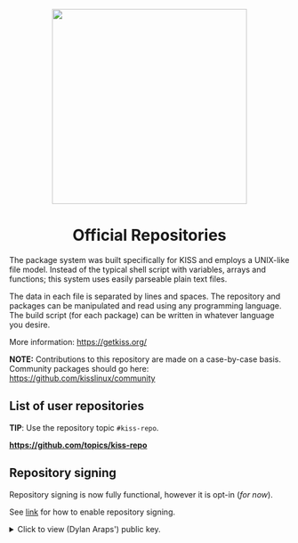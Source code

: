 <p align="center"><img src="https://user-images.githubusercontent.com/6799467/66638514-9e37eb80-ec04-11e9-901f-5dfdabb421db.png" width="350px"></p>
<h1 align="center">Official Repositories</h1>

The package system was built specifically for KISS and employs a UNIX-like file model. Instead of the typical shell script with variables, arrays and functions; this system uses easily parseable plain text files.

The data in each file is separated by lines and spaces. The repository and packages can be manipulated and read using any programming language. The build script (for each package) can be written in whatever language you desire.

More information: <https://getkiss.org/>

**NOTE:** Contributions to this repository are made on a case-by-case basis. Community packages should go here: <https://github.com/kisslinux/community>

## List of user repositories

**TIP**: Use the repository topic `#kiss-repo`.

**https://github.com/topics/kiss-repo**


## Repository signing

Repository signing is now fully functional, however it is opt-in (*for now*).

See [link](https://getkiss.org/pages/install/#enable-repository-signing) for how to enable repository signing.

<details>
    <summary>Click to view (Dylan Araps') public key.</summary>

<p>

```
-----BEGIN PGP PUBLIC KEY BLOCK-----

mQINBF2UvCoBEADgW/AdaE1kOV+n4kwraCoDUAyR4Z+e8qrOjHv8uhqIwtCj0Xqd
uK713LEiG85CNtswgYSbF5xkx77BpRSMO/+7AFFcxZrBxQ6EF2OJsdyhVtvxNgiv
Do3EIiFSiVpYevnwLQ0fE8jk147ycR+Ng4JBvnwirwGH3vKAjfzp0y52/ka+KqA3
GXOfqKVBOh4qETQwe3Vf1Kwfr7rc4HBR0UTU7sSS90uND7noiplerY6iR4P2vSYL
1kQ/57MGJUxKxE9+kgQkuVZB2PbY9EDCNmFO2yCCU/Z6MZTdeLyGw6ESvzr+Oxli
Mt+vX3m2QJ+HogdtBMbtjqZEppkZQxCucjCmD4wQL9TOVTeVOLYgaux/any1sAnm
tRvQyG4YWkwmEOdG3rUuIJb/h43sR7zdA0Mtwgb3XEjxQETahFCoeCEijc6dPWKx
EGjioZHI69AR+BdiT7ZCmrNnhIFa4mvgkLbJlEui1jImPdffusmrWCGBeDoysKNQ
XwAcoh4A7hHCx3J1V+F8Bu2sDMlesaLhBiNvrI+hL71qkymmRH2c1NRbDbCHIeod
9DiCu0Phd5eXyBqNtm2xbASPxR7jOjY5voR12GGJNfHDAAlRjQyTaH/+c85FzzVx
C/m33z6JqQrY0WT2KY581oRVHJxnNGaTM3y589q+6yftNA5LBMdeWvO1gQARAQAB
tCNEeWxhbiBBcmFwcyA8ZHlsYW4uYXJhcHNAZ21haWwuY29tPokCOAQTAQIAIgUC
XZS8KgIbAwYLCQgHAwIGFQgCCQoLBBYCAwECHgECF4AACgkQRtYt2fHeY24N2w//
fExlkqog2mGgzk4iVgokUBgbFVNuT1CFLJ5zD5bJMAVwzt/iTIMMwMMiIxPPTJkh
RKM31emSrMF53hc1NJcVYYPf3KQQQtyXU9t+p8xln6lA2pPb+rXyEQcFdg1/tLWc
X1pA7zV6kIqUniamsjJqd+DDURkO8DgiINh9CER1o821P9q+p0xFoVVGcJLp73S6
YV8jQ1icR7R5E1/F+k3MYK8S3ujG587yfuzITilZDG6IgO9lc5SuhZtuZ/nXwnhb
4vUb//g9UAkTsSWzu3K5X0AarweHOFAJXCp7IbGcfQwwxoRmYtEWflCe5PMG6FJe
6MEJlmLegaWPHuw/kHVhXhoG65npdMVpt0IDIfmeOf+gmSofoQAJcXcj6gA/CPpR
l2YpnT2NegQ4vFkoC8YkQ8Pyw/DLfER4XisZJRAy8H+lsQOMSDZxu+geFAAcmpiT
S9TfqBfrLbExjPonDdweUDHNCN/hLY1IjQbZxRP+e4vsgkCBVeyx3kHB1SR01Tr+
3VixFB2K+toGl0qLu5fB/sKJG9FEVXL85vhAMgpkx9TwKm0889df43vNYBTLbM9Y
dS8XQ8S9WueW5Kki6sn2DIkjqf5e2xeYz8qggT3RhhDUcC/29ssTO/iI+Se09G0U
9bt9NVzDLhyBFQYh3kW0+vfBuRjpBd4v6+zWta7kSg65Ag0EXZS8KgEQAN9YsqIL
waN2e8g7GrEzKGmmFlCTovLNkjnV8XBcoD4hnS1bvgh4qT33jzQAtGKKUKvoolvD
98sQI2AFBIgi8KKCWYsJIWu7eu84gIINCUFEp2TJ3Uad2Wlb2gWV+3XrLcH7h7L/
+fEuL4DNc3K9IjhHGQkT6CvCJfmwhN3rNm8sKKAu66yYn65etuV71DEe58CB3g8D
zbBF7xeK5952IrrrhYCM5MCaK0OaF68JLKVRdRCYP7zDPNe7x/+GmFs7jRCA/q/L
0rXx+2xBlJisWZOBGM61ZuPQZYu/z/2kx3gApL4rVj/ntGJFIrsOgyFkdFGpeJu7
l7Ko5RJXePwOYfWOuS8Pk0Z6tJ049DdK4FhxNq7ZQpETKalrrOSTB9JqCVharLPQ
dhZ+oA/rgKX/gMiLhupRA3Qsjc0VlpohWjSHpN2uUZ1pt9wicQ7RcTR7LLhKYSb2
45LpE5ehKN+Np6xF+9KzfJ6hze9IWEM+42csITRCDoS+19SkEtRXPqbNGLxOK74a
RtVv3h9XOnhLWXcq2knjS/A6kiopCph8n5bAf/Sl+z+JA8MIx4P0fDuZpKHKB5XK
ucuU9xXtvcj/XXeEYWpii0XP63YEF/tDaVdh7lxWkE008lj2oELC+t95vQln6Cst
uoBD1z4FGDGkyMCjmzWjhE4S8klCU76xfuEJABEBAAGJAh8EGAECAAkFAl2UvCoC
GwwACgkQRtYt2fHeY26V1Q/+MiiN0fihESKS5RhUYt4SQix60alC2Anf4yMw9cZG
hGUtLMbhnsGbdRydBMunXGc5Vs2KO+IhdUBlQzNzlxZhBGaZOqxjm86LCnSFDiG7
qeSOTnEEdbNeT134HBX6HlXBV5bOd2FIAbLnvtew6IVP3p3D75YB1IbFcrJQ/3fn
Do/i6+9j0A7NbSW1GTUj4wEDd1Q64VIGplhY8HIw67XrwzkDc4nVXDEaC9wRl0bj
AdPk3ouRHT3/o2Zno9ODZlmQGWQL4U3N2svZMizzFmnFq2T9YOPhdfKGJ/LbP51x
4mEwqjU2XTqzdbso8ixaCAC0OObMr1LhkcOF/7Pi7R4sOP/vU2Fss1VhVD8o9zDn
yZNn0QRELXKeaMbDrZppP3N6pxXBcOcT/NanHEBsKJf/yZGuDFPxCCV4oo/VodUI
OPubfyPGtsmQjZHvhXOT6qYJMU9wHb644yip4rPIbSkT2495lCGr7kJTBTt8luxr
hmd92fN3cKldr8IGN63tA8UXm7yVug+yKQyJFvNuTEKZirs9HT8mcrAoMEWstcqa
7xrN4Cf9Hhd+r6od/8eCSKD+SzuHiSVKuceWFlwIDGqXlaazfCImdRhMknxxqYul
jdRdT5seGqNQxS6e1QPHrjZ56VKIzwcfh5u0HE0bUCY+HPBLNz3ZSZS8BvWZyhwn
e1I=
=7sQn
-----END PGP PUBLIC KEY BLOCK-----
```

</p>

</details>

